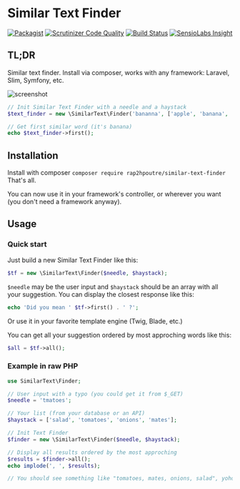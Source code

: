 # Similar Text Finder
[![Packagist](https://img.shields.io/packagist/l/rap2hpoutre/similar-text-finder.svg)](https://packagist.org/packages/rap2hpoutre/similar-text-finder) [![Scrutinizer Code Quality](https://scrutinizer-ci.com/g/rap2hpoutre/similar-text-finder/badges/quality-score.png?b=master)](https://scrutinizer-ci.com/g/rap2hpoutre/similar-text-finder/?branch=master) [![Build Status](https://scrutinizer-ci.com/g/rap2hpoutre/similar-text-finder/badges/build.png?b=master)](https://scrutinizer-ci.com/g/rap2hpoutre/laravel-log-viewer/build-status/master) [![SensioLabs Insight](https://img.shields.io/sensiolabs/i/d02347d2-b307-471e-aeb5-2a31183f5d19.svg)]()
## TL;DR

Similar text finder. Install via composer, works with any framework: Laravel, Slim, Symfony, etc.

![screenshot](https://cloud.githubusercontent.com/assets/1575946/7246876/1b15c4c0-e803-11e4-91d8-a2e7cd5a0f0c.png)

```php
// Init Similar Text Finder with a needle and a haystack
$text_finder = new \SimilarText\Finder('bananna', ['apple', 'banana', 'kiwi']);

// Get first similar word (it's banana)
echo $text_finder->first();
```

## Installation
Install with composer
`composer require rap2hpoutre/similar-text-finder`
That's all.

You can now use it in your framework's controller, or wherever you want (you don't need a framework anyway).

## Usage
### Quick start
Just build a new Similar Text Finder like this:
```php
$tf = new \SimilarText\Finder($needle, $haystack);
```
`$needle` may be the user input and `$haystack` should be an array with all your suggestion. You can display the closest response like this:
```php
echo 'Did you mean ' $tf->first() . ' ?';
```
Or use it in your favorite template engine (Twig, Blade, etc.)

You can get all your suggestion ordered by most approching words like this:
```php
$all = $tf->all();
```

### Example in raw PHP
```php
use SimilarText\Finder;

// User input with a typo (you could get it from $_GET)
$needle = 'tmatoes';

// Your list (from your database or an API)
$haystack = ['salad', 'tomatoes', 'onions', 'mates'];

// Init Text Finder
$finder = new \SimilarText\Finder($needle, $haystack);

// Display all results ordered by the most approching
$results = $finder->all();
echo implode(', ', $results);

// You should see something like "tomatoes, mates, onions, salad", yohoo.
```
